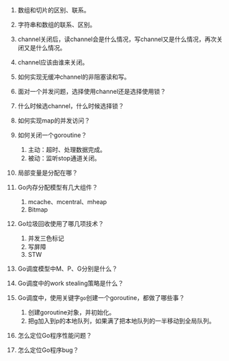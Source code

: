 1. 数组和切片的区别、联系。

2. 字符串和数组的联系、区别。

3. channel关闭后，读channel会是什么情况，写channel又是什么情况，再次关闭又是什么情况。

4. channel应该由谁来关闭。

5. 如何实现无缓冲channel的非阻塞读和写。

6. 面对一个并发问题，选择使用channel还是选择使用锁？

7. 什么时候选channel，什么时候选择锁？

8. 如何实现map的并发访问？

9. 如何关闭一个goroutine？
   1. 主动：超时、处理数据完成。
   2. 被动：监听stop通道关闭。

10. 局部变量是分配在哪？

11. Go内存分配模型有几大组件？
    1. mcache、mcentral、mheap
    2. Bitmap

12. Go垃圾回收使用了哪几项技术？
    1. 并发三色标记
    2. 写屏障
    3. STW

13. Go调度模型中M、P、G分别是什么？

14. Go调度中的work stealing策略是什么？

15. Go调度中，使用关键字`go`创建一个goroutine，都做了哪些事？
    1. 创建goroutine对象，并初始化。
    2. 把g加入到p的本地队列，如果满了把本地队列的一半移动到全局队列。

16. 怎么定位Go程序性能问题？

17. 怎么定位Go程序bug？